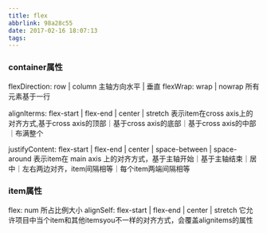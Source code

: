 ```yaml
---
title: flex
abbrlink: 98a28c55
date: 2017-02-16 18:07:13
tags:
---
```


### container属性
flexDirection: row | column 主轴方向水平 | 垂直
flexWrap: wrap | nowrap 所有元素基于一行

alignIterms: flex-start | flex-end | center | stretch
表示item在cross axis上的对齐方式,基于cross axis的顶部｜基于cross axis的底部｜基于cross axis的中部｜布满整个

justifyContent: flex-start | flex-end | center | space-between | space-around
表示item在 main axis 上的对齐方式，基于主轴开始｜基于主轴结束｜居中｜左右两边对齐，item间隔相等｜每个item两端间隔相等

### item属性
flex: num 所占比例大小
alignSelf: flex-start | flex-end | center | stretch
它允许项目中当个item和其他itemsyou不一样的对齐方式，会覆盖alignitems的属性